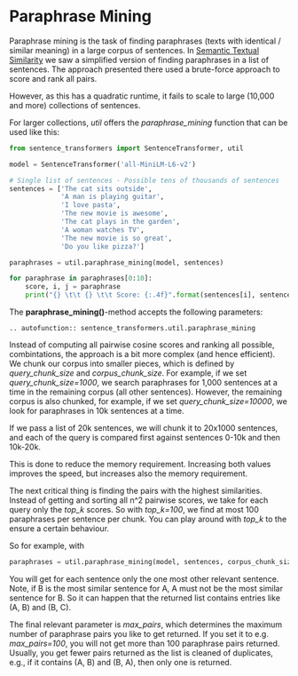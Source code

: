 # Paraphrase Mining

Paraphrase mining is the task of finding paraphrases (texts with identical / similar meaning) in a large corpus of sentences. In [Semantic Textual Similarity](../../../docs/usage/semantic_textual_similarity.md) we saw a simplified version of finding paraphrases in a list of sentences. The approach presented there used a brute-force approach to score and rank all pairs. 

However, as this has a quadratic runtime, it fails to scale to large (10,000 and more) collections of sentences.

For larger collections, *util* offers the *paraphrase_mining* function that can be used like this:
```python
from sentence_transformers import SentenceTransformer, util

model = SentenceTransformer('all-MiniLM-L6-v2')

# Single list of sentences - Possible tens of thousands of sentences
sentences = ['The cat sits outside',
             'A man is playing guitar',
             'I love pasta',
             'The new movie is awesome',
             'The cat plays in the garden',
             'A woman watches TV',
             'The new movie is so great',
             'Do you like pizza?']

paraphrases = util.paraphrase_mining(model, sentences)

for paraphrase in paraphrases[0:10]:
    score, i, j = paraphrase
    print("{} \t\t {} \t\t Score: {:.4f}".format(sentences[i], sentences[j], score))
```

The **paraphrase_mining()**-method accepts the following parameters:
```eval_rst
.. autofunction:: sentence_transformers.util.paraphrase_mining
```

Instead of computing all pairwise cosine scores and ranking all possible, combintations, the approach is a bit more complex (and hence efficient). We chunk our corpus into smaller pieces, which is defined by *query_chunk_size* and *corpus_chunk_size*. For example, if we set *query_chunk_size=1000*, we search paraphrases for 1,000 sentences at a time in the remaining corpus (all other sentences). However, the remaining corpus is also chunked, for example, if we set *query_chunk_size=10000*, we look for paraphrases in 10k sentences at a time.

If we pass a list of 20k sentences, we will chunk it to 20x1000 sentences, and each of the query is compared first against sentences 0-10k and then 10k-20k.

This is done to reduce the memory requirement. Increasing both values improves the speed, but increases also the memory requirement.


The next critical thing is finding the pairs with the highest similarities. Instead of getting and sorting all n^2 pairwise scores, we take for each query only the *top_k* scores. So with *top_k=100*, we find at most 100 paraphrases per sentence per chunk. You can play around with *top_k* to the ensure a certain behaviour.

So for example, with
```python
paraphrases = util.paraphrase_mining(model, sentences, corpus_chunk_size=len(sentences), top_k=1)
```

You will get for each sentence only the one most other relevant sentence. Note, if B is the most similar sentence for A, A must not be the most similar sentence for B. So it can happen that the returned list contains entries like (A, B) and (B, C).

The final relevant parameter is *max_pairs*, which determines the maximum number of paraphrase pairs you like to get returned. If you set it to e.g. *max_pairs=100*, you will not get more than 100 paraphrase pairs returned. Usually, you get fewer pairs returned as the list is cleaned of duplicates, e.g., if it contains (A, B) and (B, A), then only one is returned.
 
